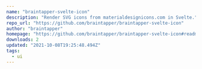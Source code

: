```yaml
---
name: "braintapper-svelte-icon"
description: "Render SVG icons from materialdesignicons.com in Svelte."
repo_url: "https://github.com/braintapper/braintapper-svelte-icon"
author: "braintapper"
homepage: "https://github.com/braintapper/braintapper-svelte-icon#readme"
downloads: 2
updated: "2021-10-08T19:25:48.494Z"
tags: 
  - ui
---
```

